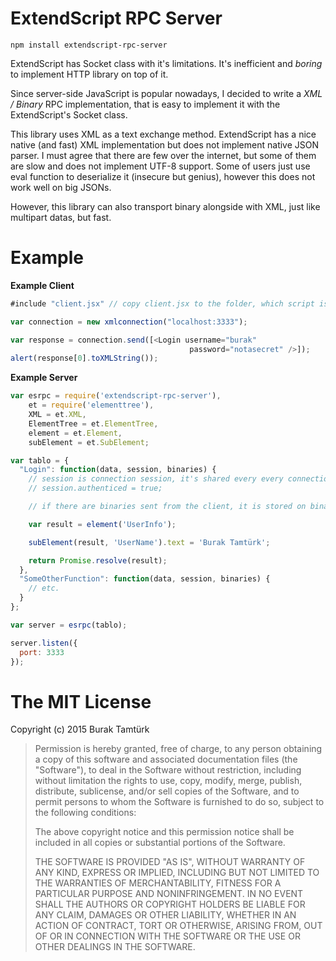 # ExtendScript RPC Server

```
npm install extendscript-rpc-server
```

ExtendScript has Socket class with it's limitations. It's inefficient and *boring* to implement HTTP library on top of it.

Since server-side JavaScript is popular nowadays, I decided to write a *XML / Binary* RPC implementation, that is easy to implement it with the ExtendScript's Socket class.

This library uses XML as a text exchange method. ExtendScript has a nice native (and fast) XML implementation but does not implement native JSON parser. I must agree that there are few over the internet, but some of them are slow and does not implement UTF-8 support. Some of users just use eval function to deserialize it (insecure but genius), however this does not work well on big JSONs.

However, this library can also transport binary alongside with XML, just like multipart datas, but fast.

# Example

**Example Client**

```JavaScript
#include "client.jsx" // copy client.jsx to the folder, which script is located at, or copy contents of the client.jsx to here

var connection = new xmlconnection("localhost:3333");

var response = connection.send([<Login username="burak"
                                        password="notasecret" />]);
alert(response[0].toXMLString());
```

**Example Server**

```JavaScript
var esrpc = require('extendscript-rpc-server'),
    et = require('elementtree'),
    XML = et.XML,
    ElementTree = et.ElementTree,
    element = et.Element,
    subElement = et.SubElement;

var tablo = {
  "Login": function(data, session, binaries) {
    // session is connection session, it's shared every every connection
    // session.authenticed = true;

    // if there are binaries sent from the client, it is stored on binaries array.

    var result = element('UserInfo');

    subElement(result, 'UserName').text = 'Burak Tamtürk';

    return Promise.resolve(result);
  },
  "SomeOtherFunction": function(data, session, binaries) {
    // etc.
  }
};

var server = esrpc(tablo);

server.listen({
  port: 3333
});
```

# The MIT License

Copyright (c) 2015 Burak Tamtürk

> Permission is hereby granted, free of charge, to any person obtaining a copy
> of this software and associated documentation files (the "Software"), to deal
> in the Software without restriction, including without limitation the rights
> to use, copy, modify, merge, publish, distribute, sublicense, and/or sell
> copies of the Software, and to permit persons to whom the Software is
> furnished to do so, subject to the following conditions:
>
> The above copyright notice and this permission notice shall be included in
> all copies or substantial portions of the Software.
>
> THE SOFTWARE IS PROVIDED "AS IS", WITHOUT WARRANTY OF ANY KIND, EXPRESS OR
> IMPLIED, INCLUDING BUT NOT LIMITED TO THE WARRANTIES OF MERCHANTABILITY,
> FITNESS FOR A PARTICULAR PURPOSE AND NONINFRINGEMENT. IN NO EVENT SHALL THE
> AUTHORS OR COPYRIGHT HOLDERS BE LIABLE FOR ANY CLAIM, DAMAGES OR OTHER
> LIABILITY, WHETHER IN AN ACTION OF CONTRACT, TORT OR OTHERWISE, ARISING FROM,
> OUT OF OR IN CONNECTION WITH THE SOFTWARE OR THE USE OR OTHER DEALINGS IN THE
> SOFTWARE.
